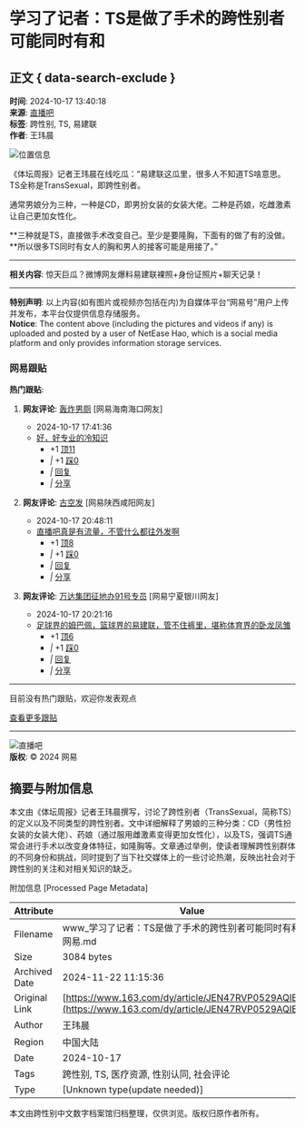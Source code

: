# 学习了记者：TS是做了手术的跨性别者 可能同时有和

## 正文 { data-search-exclude }


**时间**: 2024-10-17 13:40:18  
**来源**: [直播吧](https://www.163.com/dy/media/T1473762244332.html)  
**标签**: 跨性别, TS, 易建联  
**作者**: 王玮晨  

![位置信息](https://static.ws.126.net/163/f2e/dy_media/dy_media/static/images/ipLocation.f6d00eb.svg)

《体坛周报》记者王玮晨在线吃瓜：“易建联这瓜里，很多人不知道TS啥意思。TS全称是TransSexual，即跨性别者。

通常男娘分为三种，一种是CD，即男扮女装的女装大佬。二种是药娘，吃雌激素让自己更加女性化。

**三种就是TS，直接做手术改变自己。至少是要隆胸，下面有的做了有的没做。**所以很多TS同时有女人的胸和男人的接客可能是用接了。”

---

**相关内容**: 惊天巨瓜？微博网友爆料易建联裸照+身份证照片+聊天记录！

---

**特别声明**: 以上内容(如有图片或视频亦包括在内)为自媒体平台“网易号”用户上传并发布，本平台仅提供信息存储服务。  
**Notice**: The content above (including the pictures and videos if any) is uploaded and posted by a user of NetEase Hao, which is a social media platform and only provides information storage services.

### 网易跟贴

**热门跟贴**:

1. **网友评论**: [轰炸男厕](http://tie.163.com/reply/myaction.jsp?action=reply&userId=104613220&f=gentienickname) [网易海南海口网友]  
   * 2024-10-17 17:41:36  
   * [好，好专业的冷知识](https://comment.tie.163.com/JEN47RVP0529AQIE.html)  
     - +1 [顶11](javascript:void(0);)  
     - _|_ +1 [踩0](javascript:void(0))  
     - _|_ [回复](javascript:void(0))  
     - _|_ [分享](javascript:void(0))  
   
2. **网友评论**: [古空发](http://tie.163.com/reply/myaction.jsp?action=reply&userId=104613793&f=gentienickname) [网易陕西咸阳网友]  
   * 2024-10-17 20:48:11  
   * [直播吧真是有流量，不管什么都往外发啊](https://comment.tie.163.com/JEN47RVP0529AQIE.html)  
     - +1 [顶8](javascript:void(0);)  
     - _|_ +1 [踩0](javascript:void(0))  
     - _|_ [回复](javascript:void(0))  
     - _|_ [分享](javascript:void(0))  
     
3. **网友评论**: [万达集团征地办91号专员](http://tie.163.com/reply/myaction.jsp?action=reply&userId=104613411&f=gentienickname) [网易宁夏银川网友]  
   * 2024-10-17 20:21:16  
   * [足球界的姆巴佩，篮球界的易建联，管不住裤里，堪称体育界的卧龙凤雏](https://comment.tie.163.com/JEN47RVP0529AQIE.html)  
     - +1 [顶6](javascript:void(0);)  
     - _|_ +1 [踩0](javascript:void(0))  
     - _|_ [回复](javascript:void(0))  
     - _|_ [分享](javascript:void(0))  

---

目前没有热门跟贴，欢迎你发表观点  

[查看更多跟贴](https://comment.tie.163.com/JEN47RVP0529AQIE.html)  

---  
![直播吧](https://nimg.ws.126.net/?url=http://dingyue.ws.126.net/2020/0109/7c2fe1efp00q3tkc10005c0004g004gc.png&thumbnail=160y160&quality=80&type=jpg)  
**版权**: © 2024 网易



## 摘要与附加信息

<!-- tcd_abstract -->
本文由《体坛周报》记者王玮晨撰写，讨论了跨性别者（TransSexual，简称TS）的定义以及不同类型的跨性别者。文中详细解释了男娘的三种分类：CD（男性扮女装的女装大佬）、药娘（通过服用雌激素变得更加女性化），以及TS，强调TS通常会进行手术以改变身体特征，如隆胸等。文章通过举例，使读者理解跨性别群体的不同身份和挑战，同时提到了当下社交媒体上的一些讨论热潮，反映出社会对于跨性别的关注和对相关知识的缺乏。
<!-- tcd_abstract_end -->

附加信息 [Processed Page Metadata]

| Attribute       | Value                                  |
|-----------------|----------------------------------------|
| Filename        | www_学习了记者：TS是做了手术的跨性别者可能同时有和_-_网易.md                             |
| Size            | 3084 bytes                           |
| Archived Date   | 2024-11-22 11:15:36                             |
| Original Link   | [https://www.163.com/dy/article/JEN47RVP0529AQIE.html](https://www.163.com/dy/article/JEN47RVP0529AQIE.html)                       |
| Author          | 王玮晨                               |
| Region          | 中国大陆                               |
| Date            | 2024-10-17                                 |
| Tags            | 跨性别, TS, 医疗资源, 性别认同, 社会评论                                 |
| Type            | [Unknown type(update needed)]                                 |
<!-- tcd_table_end -->

本文由跨性别中文数字档案馆归档整理，仅供浏览。版权归原作者所有。
